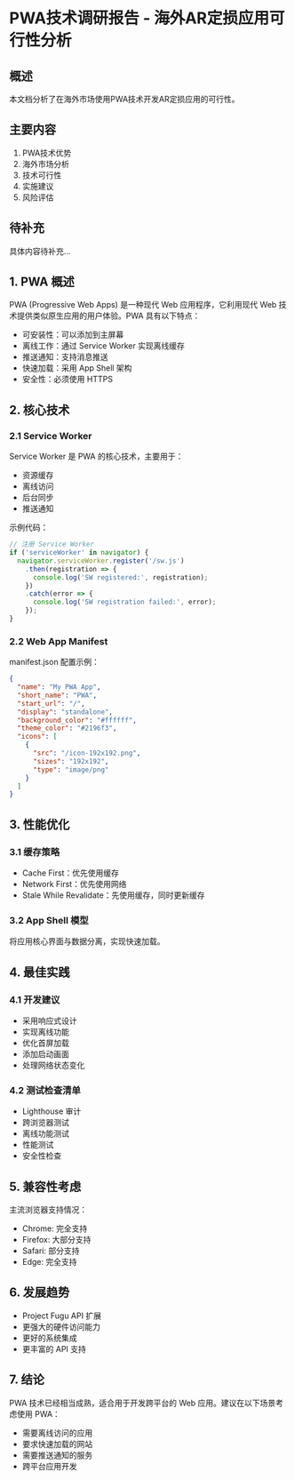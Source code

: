 # PWA技术调研报告 - 海外AR定损应用可行性分析

## 概述
本文档分析了在海外市场使用PWA技术开发AR定损应用的可行性。

## 主要内容
1. PWA技术优势
2. 海外市场分析
3. 技术可行性
4. 实施建议
5. 风险评估

## 待补充
具体内容待补充...

## 1. PWA 概述

PWA (Progressive Web Apps) 是一种现代 Web 应用程序，它利用现代 Web 技术提供类似原生应用的用户体验。PWA 具有以下特点：

- 可安装性：可以添加到主屏幕
- 离线工作：通过 Service Worker 实现离线缓存
- 推送通知：支持消息推送
- 快速加载：采用 App Shell 架构
- 安全性：必须使用 HTTPS

## 2. 核心技术

### 2.1 Service Worker

Service Worker 是 PWA 的核心技术，主要用于：

- 资源缓存
- 离线访问
- 后台同步
- 推送通知

示例代码：
```javascript
// 注册 Service Worker
if ('serviceWorker' in navigator) {
  navigator.serviceWorker.register('/sw.js')
    .then(registration => {
      console.log('SW registered:', registration);
    })
    .catch(error => {
      console.log('SW registration failed:', error);
    });
}
```

### 2.2 Web App Manifest

manifest.json 配置示例：
```json
{
  "name": "My PWA App",
  "short_name": "PWA",
  "start_url": "/",
  "display": "standalone",
  "background_color": "#ffffff",
  "theme_color": "#2196f3",
  "icons": [
    {
      "src": "/icon-192x192.png",
      "sizes": "192x192",
      "type": "image/png"
    }
  ]
}
```

## 3. 性能优化

### 3.1 缓存策略

- Cache First：优先使用缓存
- Network First：优先使用网络
- Stale While Revalidate：先使用缓存，同时更新缓存

### 3.2 App Shell 模型

将应用核心界面与数据分离，实现快速加载。

## 4. 最佳实践

### 4.1 开发建议

- 采用响应式设计
- 实现离线功能
- 优化首屏加载
- 添加启动画面
- 处理网络状态变化

### 4.2 测试检查清单

- Lighthouse 审计
- 跨浏览器测试
- 离线功能测试
- 性能测试
- 安全性检查

## 5. 兼容性考虑

主流浏览器支持情况：
- Chrome: 完全支持
- Firefox: 大部分支持
- Safari: 部分支持
- Edge: 完全支持

## 6. 发展趋势

- Project Fugu API 扩展
- 更强大的硬件访问能力
- 更好的系统集成
- 更丰富的 API 支持

## 7. 结论

PWA 技术已经相当成熟，适合用于开发跨平台的 Web 应用。建议在以下场景考虑使用 PWA：

- 需要离线访问的应用
- 要求快速加载的网站
- 需要推送通知的服务
- 跨平台应用开发 
